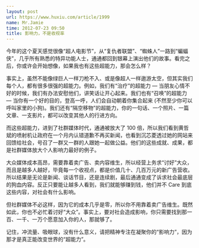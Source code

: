 ```yaml
---
layout: post
url: https://www.huxiu.com/article/1999
name: Mr.Jamie
time: 2012-07-23 09:50
title: 影响力，不是收视率
---
```

今年的这个夏天感觉很像“超人电影节”，从“复仇者联盟”、“蜘蛛人”一路到“蝙蝠侠”，几乎所有熟悉的特异功能人士，通通都回到银幕上演出他们的故事。看完之后，你或许会开始想像，如果我也有这些超能力，那会怎么样？

事实上，虽然不能像绿巨人一样刀枪不入、或是像超人一样遨游太空，但其实我们每个人，都有很多很强的超能力。例如，我们有“治疗”的超能力 — 当朋友心情不好的时候，我们有办法安慰他们，讲笑话让开心起来。我们也有“召唤”的超能力 — 当你有一个好的目的，登高一呼，人们会自动朝着你集合起来 (不然至少你可以呼叫家里的小狗)。我们还有“隔空移物”的超能力，你的一句话、一个照片、一篇文章、一支影片，都可以改变其他人的行进方向。

而这些超能力，进到了社群媒体时代，通通被放大了 100 倍，所以我们看到黄哲斌的喷射机让政府在一个月内认错道歉不再买新闻，也看到沉芯菱透过她的网站来回馈给社会，号召了一群又一群的人跟她一起做公益。他们的这些成就、成果，都是社群媒体放大个人影响力最好的例子。

大众媒体成本高昂，需要靠着卖广告、卖内容维生，所以经营上务求“讨好”大众，而且是越多人越好，毕竟每一个收视点，都是价值几十、几百万元的新广告营收。所以结果是无论是新闻、谈话节目，还是连续剧，最后通通变成了诉求社会最底层的狗血内容。反正只要能让越多人看到，我们就能够赚到钱，他们并不 Care 到底这些内容，对社会有什么影响。

但社群媒体不必这样，因为它的成本几乎是零，所以你不用靠着卖广告维生。既然如此，你也不必忙着讨好“大众”。事实上，要对社会造成影响，你只需要找到那一百、一千、一万个愿意加入你的人，那就够了。

记住，冲流量、吸眼球，没有什么意义，请把精神专注在凝聚你的“影响力”，因为那才是真正能改变世界的“超能力”。


